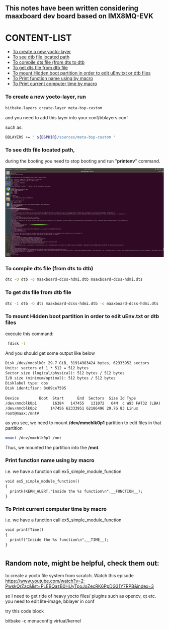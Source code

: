 ## This notes have been written considering maaxboard dev board based on IMX8MQ-EVK

CONTENT-LIST
=================
<!--ts-->
  * [ To create a new yocto-layer](#to-create-a-new-yocto-layer-run)
  * [ To see dtb file located path](#to-see-dtb-file-located-path)
  * [ To compile dts file (from dts to dtb](#to-compile-dts-file-from-dts-to-dtb)
  * [ To get dts file from dtb file](#to-get-dts-file-from-dtb-file)
  * [ To mount Hidden boot partition in order to edit uEnv.txt or dtb files](#to-mount-hidden-boot-partition-in-order-to-edit-uenvtxt-or-dtb-files)
  * [ To Print function name using by macro](#print-function-name-using-by-macro)
  * [ To Print current computer time by macro](#to-print-current-computer-time-by-macro)
  <!--* [ To see dtb file located path](#)
  * [ To see dtb file located path](#)-->
  
<!--te-->

### **To create a new yocto-layer, run** 
```bash
bitbake-layers create-layer meta-bsp-custom
```
and you need to add this layer into your conf/bblayers.conf

such as: 
```bash
BBLAYERS += " ${BSPDIR}/sources/meta-bsp-custom "
```

### **To see dtb file located path,**

during the booting you need to stop booting and run "**printenv**" command.

![printenv during boot](../pics/ss-printenv-at-boot.png)

### **To compile dts file (from dts to dtb)**
```bash
dtc -O dtb -o maaxboard-dcss-hdmi.dtb maaxboard-dcss-hdmi.dts
```

### **To get dts file from dtb file**
```bash
dtc -I dtb -O dts maaxboard-dcss-hdmi.dtb -o maaxboard-dcss-hdmi.dts
```
### **To mount Hidden boot partition in order to edit uEnv.txt or dtb files**

execute this command:  
```bash
 fdisk -l
 ```
 And you should get some output like below
 ```
Disk /dev/mmcblk0: 29.7 GiB, 31914983424 bytes, 62333952 sectors
Units: sectors of 1 * 512 = 512 bytes
Sector size (logical/physical): 512 bytes / 512 bytes
I/O size (minimum/optimal): 512 bytes / 512 bytes
Disklabel type: dos
Disk identifier: 0x89ce7595

Device         Boot  Start      End  Sectors  Size Id Type
/dev/mmcblk0p1       16384   147455   131072   64M  c W95 FAT32 (LBA)
/dev/mmcblk0p2      147456 62333951 62186496 29.7G 83 Linux
root@maax:/mnt#

```
as you see, we need to mount **/dev/mmcblk0p1** partition to edit files in that partition

```bash
mount /dev/mmcblk0p1 /mnt
```
Thus, we mounted the partition into the **/mnt**.


### **Print function name using by macro**

i.e. we have a function call ex5_simple_module_function

```
void ex5_simple_module_function()
{
  printk(KERN_ALERT,"Inside the %s function\n",__FUNCTION__);
}
```

### **To Print current computer time by macro**

i.e. we have a function call ex5_simple_module_function

```
void printfTime()
{
  printf("Inside the %s function\n",__TIME__);
}
```

#

## Random note, might be helpful, check them out: 

to create a yocto file system from scratch. Watch this episode https://www.youtube.com/watch?v=2-PwskQrZac&list=PLEBQazB0HUyTpoJoZecRK6PpDG31Y7RPB&index=3

so I need to get ride of heavy yocto files/ plugins such as opencv, qt etc. you need to edit lite-image, bblayer in conf

try this code block

bitbake -c menuconfig virtual/kernel
